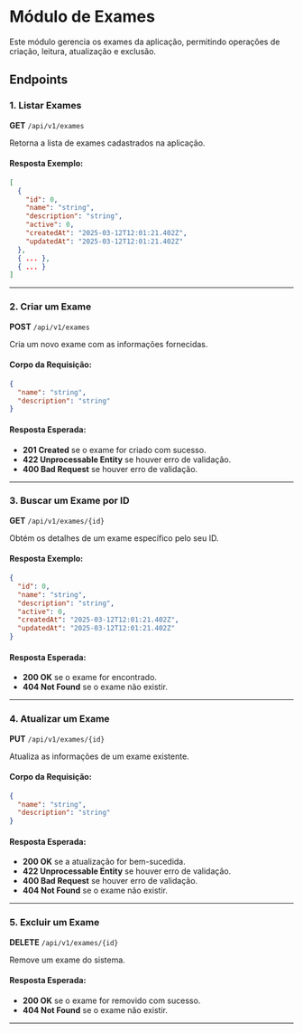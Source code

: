 # Módulo de Exames

Este módulo gerencia os exames da aplicação, permitindo operações de criação, leitura, atualização e exclusão.

## Endpoints

### 1. Listar Exames

**GET** `/api/v1/exames`

Retorna a lista de exames cadastrados na aplicação.

#### Resposta Exemplo:

```json
[
  {
    "id": 0,
    "name": "string",
    "description": "string",
    "active": 0,
    "createdAt": "2025-03-12T12:01:21.402Z",
    "updatedAt": "2025-03-12T12:01:21.402Z"
  },
  { ... },
  { ... }
]
```

---

### 2. Criar um Exame

**POST** `/api/v1/exames`

Cria um novo exame com as informações fornecidas.

#### Corpo da Requisição:

```json
{
  "name": "string",
  "description": "string"
}
```

#### Resposta Esperada:
- **201 Created** se o exame for criado com sucesso.
- **422 Unprocessable Entity** se houver erro de validação.
- **400 Bad Request** se houver erro de validação.

---

### 3. Buscar um Exame por ID

**GET** `/api/v1/exames/{id}`

Obtém os detalhes de um exame específico pelo seu ID.

#### Resposta Exemplo:

```json
{
  "id": 0,
  "name": "string",
  "description": "string",
  "active": 0,
  "createdAt": "2025-03-12T12:01:21.402Z",
  "updatedAt": "2025-03-12T12:01:21.402Z"
}
```

#### Resposta Esperada:
- **200 OK** se o exame for encontrado.
- **404 Not Found** se o exame não existir.

---

### 4. Atualizar um Exame

**PUT** `/api/v1/exames/{id}`

Atualiza as informações de um exame existente.

#### Corpo da Requisição:

```json
{
  "name": "string",
  "description": "string"
}
```

#### Resposta Esperada:
- **200 OK** se a atualização for bem-sucedida.
- **422 Unprocessable Entity** se houver erro de validação.
- **400 Bad Request** se houver erro de validação.
- **404 Not Found** se o exame não existir.

---

### 5. Excluir um Exame

**DELETE** `/api/v1/exames/{id}`

Remove um exame do sistema.

#### Resposta Esperada:
- **200 OK** se o exame for removido com sucesso.
- **404 Not Found** se o exame não existir.

---

